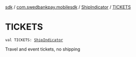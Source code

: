 [sdk](../../index.md) / [com.swedbankpay.mobilesdk](../index.md) / [ShipIndicator](index.md) / [TICKETS](./-t-i-c-k-e-t-s.md)

# TICKETS

`val TICKETS: `[`ShipIndicator`](index.md)

Travel and event tickets, no shipping

